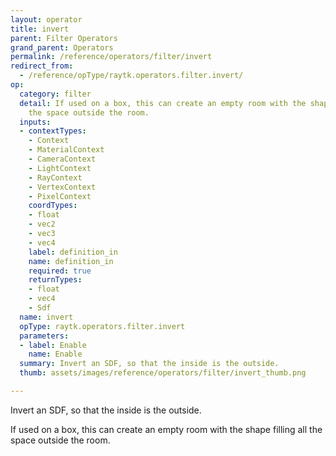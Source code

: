 ```yaml
---
layout: operator
title: invert
parent: Filter Operators
grand_parent: Operators
permalink: /reference/operators/filter/invert
redirect_from:
  - /reference/opType/raytk.operators.filter.invert/
op:
  category: filter
  detail: If used on a box, this can create an empty room with the shape filling all
    the space outside the room.
  inputs:
  - contextTypes:
    - Context
    - MaterialContext
    - CameraContext
    - LightContext
    - RayContext
    - VertexContext
    - PixelContext
    coordTypes:
    - float
    - vec2
    - vec3
    - vec4
    label: definition_in
    name: definition_in
    required: true
    returnTypes:
    - float
    - vec4
    - Sdf
  name: invert
  opType: raytk.operators.filter.invert
  parameters:
  - label: Enable
    name: Enable
  summary: Invert an SDF, so that the inside is the outside.
  thumb: assets/images/reference/operators/filter/invert_thumb.png

---
```



Invert an SDF, so that the inside is the outside.

If used on a box, this can create an empty room with the shape filling all the space outside the room.